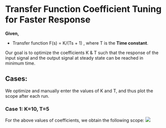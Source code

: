# Transfer Function Coefficient Tuning for Faster Response

**Given,** 
* Transfer function F(s) = K/(Ts + 1) , where T is  the **Time constant**.

Our goal is to optimize the coefficients K & T such that the response of the input signal and the output signal at steady state can be reached in minimum time.

## Cases:
We optimize and manually enter the values of K and T, and thus plot the scope after each run.

### Case 1: K=10, T=5

For the above values of coefficients, we obtain the following scope:
![](https://github.com/Anuj-Attri/basic-control-systems/blob/master/Transfer-Function-Tuning/Images/result1.png?raw=true)
 

